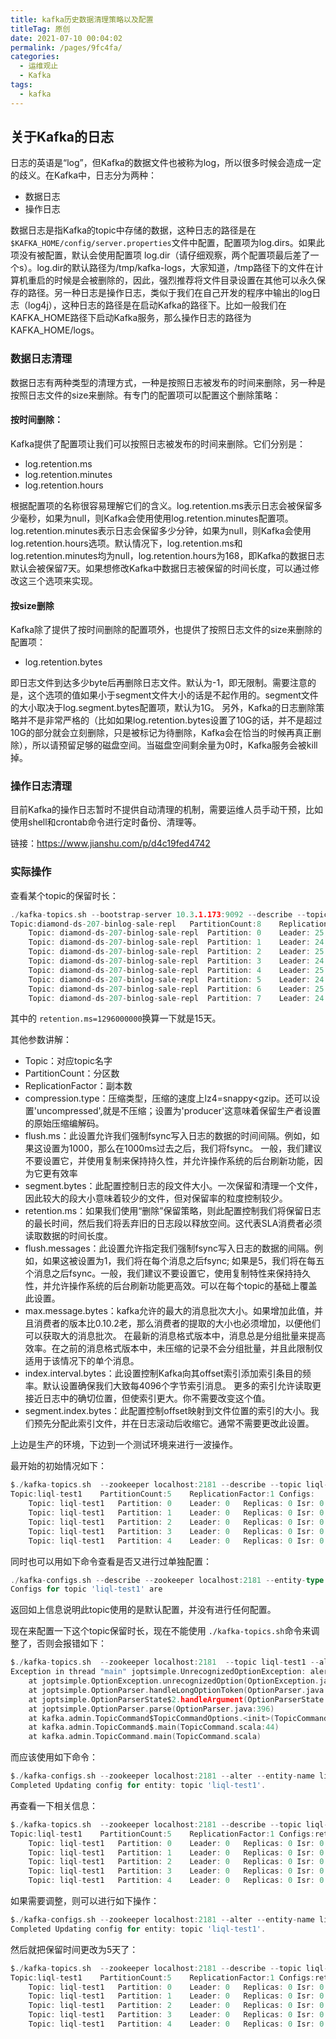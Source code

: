```yaml
---
title: kafka历史数据清理策略以及配置
titleTag: 原创
date: 2021-07-10 00:04:02
permalink: /pages/9fc4fa/
categories:
  - 运维观止
  - Kafka
tags:
  - kafka
---
```


## 关于Kafka的日志

日志的英语是“log”，但Kafka的数据文件也被称为log，所以很多时候会造成一定的歧义。在Kafka中，日志分为两种：

- 数据日志
- 操作日志

数据日志是指Kafka的topic中存储的数据，这种日志的路径是在`$KAFKA_HOME/config/server.properties`文件中配置，配置项为log.dirs。如果此项没有被配置，默认会使用配置项 log.dir（请仔细观察，两个配置项最后差了一个s）。log.dir的默认路径为/tmp/kafka-logs，大家知道，/tmp路径下的文件在计算机重启的时候是会被删除的，因此，强烈推荐将文件目录设置在其他可以永久保存的路径。另一种日志是操作日志，类似于我们在自己开发的程序中输出的log日志（log4j），这种日志的路径是在启动Kafka的路径下。比如一般我们在KAFKA_HOME路径下启动Kafka服务，那么操作日志的路径为KAFKA_HOME/logs。

### 数据日志清理

数据日志有两种类型的清理方式，一种是按照日志被发布的时间来删除，另一种是按照日志文件的size来删除。有专门的配置项可以配置这个删除策略：

#### 按时间删除：

Kafka提供了配置项让我们可以按照日志被发布的时间来删除。它们分别是：

- log.retention.ms
- log.retention.minutes
- log.retention.hours

根据配置项的名称很容易理解它们的含义。log.retention.ms表示日志会被保留多少毫秒，如果为null，则Kafka会使用使用log.retention.minutes配置项。log.retention.minutes表示日志会保留多少分钟，如果为null，则Kafka会使用log.retention.hours选项。默认情况下，log.retention.ms和log.retention.minutes均为null，log.retention.hours为168，即Kafka的数据日志默认会被保留7天。如果想修改Kafka中数据日志被保留的时间长度，可以通过修改这三个选项来实现。

#### 按size删除

Kafka除了提供了按时间删除的配置项外，也提供了按照日志文件的size来删除的配置项：

- log.retention.bytes

即日志文件到达多少byte后再删除日志文件。默认为-1，即无限制。需要注意的是，这个选项的值如果小于segment文件大小的话是不起作用的。segment文件的大小取决于log.segment.bytes配置项，默认为1G。
 另外，Kafka的日志删除策略并不是非常严格的（比如如果log.retention.bytes设置了10G的话，并不是超过10G的部分就会立刻删除，只是被标记为待删除，Kafka会在恰当的时候再真正删除），所以请预留足够的磁盘空间。当磁盘空间剩余量为0时，Kafka服务会被kill掉。

### 操作日志清理

目前Kafka的操作日志暂时不提供自动清理的机制，需要运维人员手动干预，比如使用shell和crontab命令进行定时备份、清理等。


链接：https://www.jianshu.com/p/d4c19fed4742

### 实际操作

查看某个topic的保留时长：

```go
./kafka-topics.sh --bootstrap-server 10.3.1.173:9092 --describe --topic diamond-ds-207-binlog-sale-repl
Topic:diamond-ds-207-binlog-sale-repl	PartitionCount:8	ReplicationFactor:2	Configs:compression.type=snappy,flush.ms=10000,segment.bytes=1073741824,retention.ms=1296000000,flush.messages=20000,max.message.bytes=30000000,index.interval.bytes=4096,segment.index.bytes=10485760
	Topic: diamond-ds-207-binlog-sale-repl	Partition: 0	Leader: 25	Replicas: 25,24	Isr: 24,25
	Topic: diamond-ds-207-binlog-sale-repl	Partition: 1	Leader: 24	Replicas: 24,25	Isr: 25,24
	Topic: diamond-ds-207-binlog-sale-repl	Partition: 2	Leader: 25	Replicas: 25,24	Isr: 24,25
	Topic: diamond-ds-207-binlog-sale-repl	Partition: 3	Leader: 24	Replicas: 24,25	Isr: 24,25
	Topic: diamond-ds-207-binlog-sale-repl	Partition: 4	Leader: 25	Replicas: 25,24	Isr: 25,24
	Topic: diamond-ds-207-binlog-sale-repl	Partition: 5	Leader: 24	Replicas: 24,25	Isr: 25,24
	Topic: diamond-ds-207-binlog-sale-repl	Partition: 6	Leader: 25	Replicas: 25,24	Isr: 24,25
	Topic: diamond-ds-207-binlog-sale-repl	Partition: 7	Leader: 24	Replicas: 24,25	Isr: 24,25
```

其中的 `retention.ms=1296000000`换算一下就是15天。

其他参数讲解：

- Topic：对应topic名字
- PartitionCount：分区数
- ReplicationFactor：副本数
- compression.type：压缩类型，压缩的速度上lz4=snappy<gzip。还可以设置'uncompressed',就是不压缩；设置为'producer'这意味着保留生产者设置的原始压缩编解码。
- flush.ms：此设置允许我们强制fsync写入日志的数据的时间间隔。例如，如果这设置为1000，那么在1000ms过去之后，我们将fsync。 一般，我们建议不要设置它，并使用复制来保持持久性，并允许操作系统的后台刷新功能，因为它更有效率
- segment.bytes：此配置控制日志的段文件大小。一次保留和清理一个文件，因此较大的段大小意味着较少的文件，但对保留率的粒度控制较少。
- retention.ms：如果我们使用“删除”保留策略，则此配置控制我们将保留日志的最长时间，然后我们将丢弃旧的日志段以释放空间。这代表SLA消费者必须读取数据的时间长度。
- flush.messages：此设置允许指定我们强制fsync写入日志的数据的间隔。例如，如果这被设置为1，我们将在每个消息之后fsync; 如果是5，我们将在每五个消息之后fsync。一般，我们建议不要设置它，使用复制特性来保持持久性，并允许操作系统的后台刷新功能更高效。可以在每个topic的基础上覆盖此设置。
- max.message.bytes：kafka允许的最大的消息批次大小。如果增加此值，并且消费者的版本比0.10.2老，那么消费者的提取的大小也必须增加，以便他们可以获取大的消息批次。
  在最新的消息格式版本中，消息总是分组批量来提高效率。在之前的消息格式版本中，未压缩的记录不会分组批量，并且此限制仅适用于该情况下的单个消息。
- index.interval.bytes：此设置控制Kafka向其offset索引添加索引条目的频率。默认设置确保我们大致每4096个字节索引消息。 更多的索引允许读取更接近日志中的确切位置，但使索引更大。你不需要改变这个值。
- segment.index.bytes：此配置控制offset映射到文件位置的索引的大小。我们预先分配此索引文件，并在日志滚动后收缩它。通常不需要更改此设置。

上边是生产的环境，下边到一个测试环境来进行一波操作。

最开始的初始情况如下：

```go
$./kafka-topics.sh  --zookeeper localhost:2181 --describe --topic liql-test1
Topic:liql-test1	PartitionCount:5	ReplicationFactor:1	Configs:
	Topic: liql-test1	Partition: 0	Leader: 0	Replicas: 0	Isr: 0
	Topic: liql-test1	Partition: 1	Leader: 0	Replicas: 0	Isr: 0
	Topic: liql-test1	Partition: 2	Leader: 0	Replicas: 0	Isr: 0
	Topic: liql-test1	Partition: 3	Leader: 0	Replicas: 0	Isr: 0
	Topic: liql-test1	Partition: 4	Leader: 0	Replicas: 0	Isr: 0
```

同时也可以用如下命令查看是否又进行过单独配置：

```go
./kafka-configs.sh --describe --zookeeper localhost:2181 --entity-type topics  --entity-name liql-test1
Configs for topic 'liql-test1' are
```

返回如上信息说明此topic使用的是默认配置，并没有进行任何配置。

现在来配置一下这个topic保留时长，现在不能使用 `./kafka-topics.sh`命令来调整了，否则会报错如下：

```go
$./kafka-topics.sh  --zookeeper localhost:2181  --topic liql-test1 --alert --config retention.ms=2678400000
Exception in thread "main" joptsimple.UnrecognizedOptionException: alert is not a recognized option
	at joptsimple.OptionException.unrecognizedOption(OptionException.java:108)
	at joptsimple.OptionParser.handleLongOptionToken(OptionParser.java:510)
	at joptsimple.OptionParserState$2.handleArgument(OptionParserState.java:56)
	at joptsimple.OptionParser.parse(OptionParser.java:396)
	at kafka.admin.TopicCommand$TopicCommandOptions.<init>(TopicCommand.scala:358)
	at kafka.admin.TopicCommand$.main(TopicCommand.scala:44)
	at kafka.admin.TopicCommand.main(TopicCommand.scala)
```

而应该使用如下命令：

```go
$./kafka-configs.sh --zookeeper localhost:2181 --alter --entity-name liql-test1 --entity-type topics --add-config retention.ms=1296000000
Completed Updating config for entity: topic 'liql-test1'.
```

再查看一下相关信息：

```go
$./kafka-topics.sh  --zookeeper localhost:2181 --describe --topic liql-test1
Topic:liql-test1	PartitionCount:5	ReplicationFactor:1	Configs:retention.ms=1296000000
	Topic: liql-test1	Partition: 0	Leader: 0	Replicas: 0	Isr: 0
	Topic: liql-test1	Partition: 1	Leader: 0	Replicas: 0	Isr: 0
	Topic: liql-test1	Partition: 2	Leader: 0	Replicas: 0	Isr: 0
	Topic: liql-test1	Partition: 3	Leader: 0	Replicas: 0	Isr: 0
	Topic: liql-test1	Partition: 4	Leader: 0	Replicas: 0	Isr: 0
```

如果需要调整，则可以进行如下操作：

```go
$./kafka-configs.sh --zookeeper localhost:2181 --alter --entity-name liql-test1 --entity-type topics --add-config retention.ms=432000000
Completed Updating config for entity: topic 'liql-test1'.
```

然后就把保留时间更改为5天了：

```go
$./kafka-topics.sh  --zookeeper localhost:2181 --describe --topic liql-test1
Topic:liql-test1	PartitionCount:5	ReplicationFactor:1	Configs:retention.ms=432000000
	Topic: liql-test1	Partition: 0	Leader: 0	Replicas: 0	Isr: 0
	Topic: liql-test1	Partition: 1	Leader: 0	Replicas: 0	Isr: 0
	Topic: liql-test1	Partition: 2	Leader: 0	Replicas: 0	Isr: 0
	Topic: liql-test1	Partition: 3	Leader: 0	Replicas: 0	Isr: 0
	Topic: liql-test1	Partition: 4	Leader: 0	Replicas: 0	Isr: 0
```


